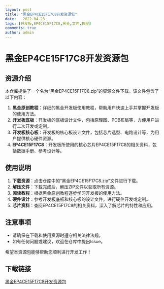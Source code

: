 ```yaml
---
layout: post
title: "黑金EP4CE15F17C8开发资源包"
date:   2022-04-23
tags: [开发板,EP4CE15F17C8,黑金,文件,教程]
comments: true
author: admin
---
```

# 黑金EP4CE15F17C8开发资源包

## 资源介绍

本仓库提供了一个名为“黑金EP4CE15F17C8.zip”的资源文件下载。该文件包含了以下内容：

1. **黑金原创教程**：详细的黑金开发板使用教程，帮助用户快速上手并掌握开发板的使用方法。
2. **开发板底板**：开发板的底板设计文件，包括原理图、PCB布局等，方便用户进行二次开发或定制。
3. **开发板核心板**：开发板的核心板设计文件，包括芯片选型、电路设计等，为用户提供核心硬件资源。
4. **EP4CE15F17C8**：开发板所使用的核心芯片EP4CE15F17C8的相关资料，包括数据手册、参考设计等。

## 使用说明

1. **下载资源**：点击仓库中的“黑金EP4CE15F17C8.zip”文件进行下载。
2. **解压文件**：下载完成后，解压ZIP文件以获取所有资源。
3. **阅读教程**：根据黑金原创教程逐步学习开发板的使用方法。
4. **硬件设计**：参考开发板底板和核心板的设计文件，进行硬件开发或定制。
5. **芯片资料**：查阅EP4CE15F17C8的相关资料，深入了解芯片的特性和应用。

## 注意事项

- 请确保在下载和使用资源时遵守相关法律法规。
- 如有任何问题或建议，欢迎在仓库中提出Issue。

希望本资源包能够帮助您顺利进行开发工作！

## 下载链接

[黑金EP4CE15F17C8开发资源包](https://pan.quark.cn/s/ec6cf3e41900)